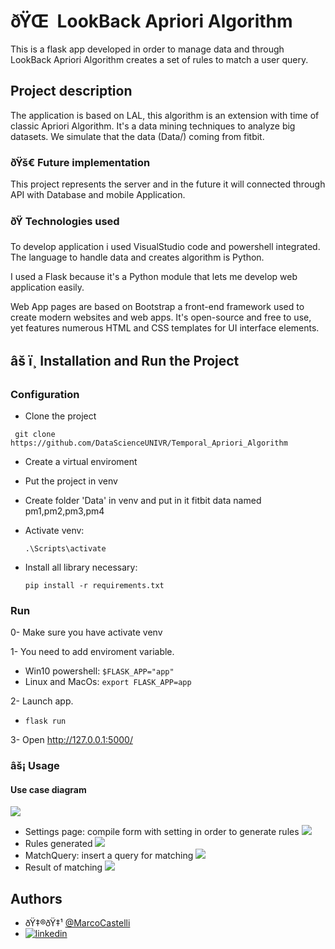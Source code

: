 
# ðŸŒ  LookBack Apriori Algorithm
This is a flask app developed in order to manage data and through LookBack Apriori Algorithm creates a set of rules to match a user query.


## Project description
The application is based on LAL, this algorithm is an extension with time of classic Apriori Algorithm.
It's a data mining techniques to analyze big datasets.
We simulate that the data (Data/) coming from fitbit.

### ðŸš€ Future implementation
This project represents the server and in the future it will connected through API with Database and mobile Application.

### ðŸ Technologies used
To develop application i used VisualStudio code and powershell integrated.
The language to handle data and creates algorithm is Python.

I used a Flask because it's a Python module that lets me develop web application easily.

Web App pages are based on Bootstrap a front-end framework used to create modern websites and web apps.
It's open-source and free to use, yet features numerous HTML and CSS templates for UI interface elements.

## âš ï¸ Installation and Run the Project
### Configuration
- Clone the project
```
 git clone https://github.com/DataScienceUNIVR/Temporal_Apriori_Algorithm
  ```
- Create a virtual enviroment
- Put the project in venv
- Create folder 'Data' in venv and put in it fitbit data named pm1,pm2,pm3,pm4
- Activate venv:
   
   ```
   .\Scripts\activate
   ```
- Install all library necessary:  
   ```
   pip install -r requirements.txt
    ```

### Run
0- Make sure you have activate venv

1- You need to add enviroment variable.
- Win10 powershell:  ```$FLASK_APP="app"```
- Linux and MacOs: ```export FLASK_APP=app```

2- Launch app.
- ```flask run```

3- Open http://127.0.0.1:5000/

### âš¡ Usage
#### Use case diagram
![](images/UseCase.jpg)
- Settings page: compile form with setting in order to generate rules
![](images/form1.jpg)
- Rules generated
![](images/form2.jpg)
- MatchQuery: insert a query for matching
![](images/form3.jpg)
- Result of matching
![](images/form4.jpg)


## Authors

- ðŸ‡®ðŸ‡¹ [@MarcoCastelli](https://github.com/MarcoCastelli4)
- [![linkedin](https://img.shields.io/badge/linkedin-0A66C2?style=for-the-badge&logo=linkedin&logoColor=white)](https://it.linkedin.com/in/marco-castelli-65643b203)

